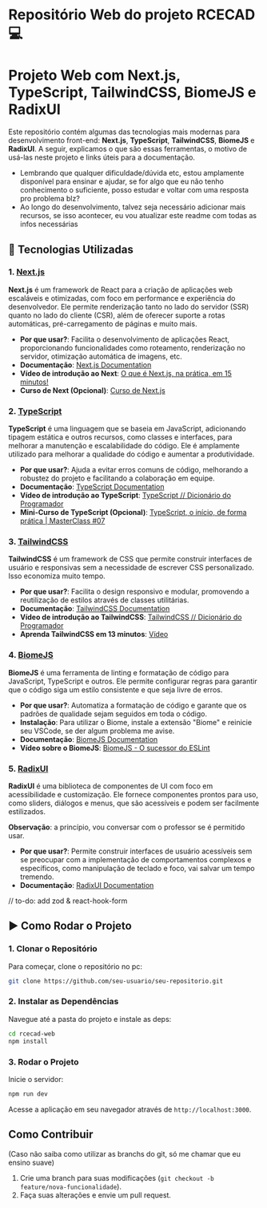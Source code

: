 # Repositório Web do projeto RCECAD 💻  
# Projeto Web com Next.js, TypeScript, TailwindCSS, BiomeJS e RadixUI

Este repositório contém algumas das tecnologias mais modernas para desenvolvimento front-end: **Next.js**, **TypeScript**, **TailwindCSS**, **BiomeJS** e **RadixUI**. A seguir, explicamos o que são essas ferramentas, o motivo de usá-las neste projeto e links úteis para a documentação.

* Lembrando que qualquer dificuldade/dúvida etc, estou amplamente disponível para ensinar e ajudar, se for algo que eu não tenho conhecimento o suficiente, posso estudar e voltar com uma resposta pro problema blz?
* Ao longo do desenvolvimento, talvez seja necessário adicionar mais recursos, se isso acontecer, eu vou atualizar este readme com todas as infos necessárias

## 📐 Tecnologias Utilizadas

### 1. [Next.js](https://nextjs.org/)
**Next.js** é um framework de React para a criação de aplicações web escaláveis e otimizadas, com foco em performance e experiência do desenvolvedor. Ele permite renderização tanto no lado do servidor (SSR) quanto no lado do cliente (CSR), além de oferecer suporte a rotas automáticas, pré-carregamento de páginas e muito mais.

- **Por que usar?**: Facilita o desenvolvimento de aplicações React, proporcionando funcionalidades como roteamento, renderização no servidor, otimização automática de imagens, etc.
- **Documentação**: [Next.js Documentation](https://nextjs.org/docs)
- **Vídeo de introdução ao Next**: [O que é Next.js, na prática, em 15 minutos!](https://www.youtube.com/watch?v=QsSUbuYeEFk)
- **Curso de Next (Opcional)**: [Curso de Next.js](https://www.youtube.com/watch?v=XHrbg2iYNCg&list=PLnDvRpP8BnezfJcfiClWskFOLODeqI_Ft)

### 2. [TypeScript](https://www.typescriptlang.org/)
**TypeScript** é uma linguagem que se baseia em JavaScript, adicionando tipagem estática e outros recursos, como classes e interfaces, para melhorar a manutenção e escalabilidade do código. Ele é amplamente utilizado para melhorar a qualidade do código e aumentar a produtividade.

- **Por que usar?**: Ajuda a evitar erros comuns de código, melhorando a robustez do projeto e facilitando a colaboração em equipe.
- **Documentação**: [TypeScript Documentation](https://www.typescriptlang.org/docs/)
- **Vídeo de introdução ao TypeScript**: [TypeScript // Dicionário do Programador](https://www.youtube.com/watch?v=gmupEp468lY&pp=ygUaaW50cm9kdcOnw6NvIGFvIHR5cGVzY3JpcHQ%3D)
- **Mini-Curso de TypeScript (Opcional)**: [TypeScript, o início, de forma prática | MasterClass #07](https://www.youtube.com/watch?v=0mYq5LrQN1s)

### 3. [TailwindCSS](https://tailwindcss.com/)
**TailwindCSS** é um framework de CSS que permite construir interfaces de usuário e responsivas sem a necessidade de escrever CSS personalizado. Isso economiza muito tempo.

- **Por que usar?**: Facilita o design responsivo e modular, promovendo a reutilização de estilos através de classes utilitárias.
- **Documentação**: [TailwindCSS Documentation](https://tailwindcss.com/docs)
- **Vídeo de introdução ao TailwindCSS**: [TailwindCSS // Dicionário do Programador](https://www.youtube.com/watch?v=i_EKstz3x04&pp=ygUYaW50cm9kdcOnw6NvIGFvIHRhaWx3aW5k)
- **Aprenda TailwindCSS em 13 minutos**: [Vídeo](https://www.youtube.com/watch?v=dHwY5lRfkoQ&pp=ygUYaW50cm9kdcOnw6NvIGFvIHRhaWx3aW5k)

### 4. [BiomeJS](https://biomejs.org/)
**BiomeJS** é uma ferramenta de linting e formatação de código para JavaScript, TypeScript e outros. Ele permite configurar regras para garantir que o código siga um estilo consistente e que seja livre de erros.

- **Por que usar?**: Automatiza a formatação de código e garante que os padrões de qualidade sejam seguidos em toda o código.
- **Instalação**: Para utilizar o Biome, instale a extensão "Biome" e reinicie seu VSCode, se der algum problema me avise.
- **Documentação**: [BiomeJS Documentation](https://biomejs.org/)
- **Vídeo sobre o BiomeJS**: [BiomeJS - O sucessor do ESLint](https://www.youtube.com/watch?v=wrbKoQt3_dE)

### 5. [RadixUI](https://www.radix-ui.com/)
**RadixUI** é uma biblioteca de componentes de UI com foco em acessibilidade e customização. Ele fornece componentes prontos para uso, como sliders, diálogos e menus, que são acessíveis e podem ser facilmente estilizados.

**Observação**:  a princípio, vou conversar com o professor se é permitido usar.
- **Por que usar?**: Permite construir interfaces de usuário acessíveis sem se preocupar com a implementação de comportamentos complexos e específicos, como manipulação de teclado e foco, vai salvar um tempo tremendo.
- **Documentação**: [RadixUI Documentation](https://www.radix-ui.com/docs/primitives/overview)


// to-do: add zod & react-hook-form

## ▶️ Como Rodar o Projeto

### 1. Clonar o Repositório
Para começar, clone o repositório no pc:

```bash
git clone https://github.com/seu-usuario/seu-repositorio.git
```

### 2. Instalar as Dependências
Navegue até a pasta do projeto e instale as deps:

```bash
cd rcecad-web
npm install
```

### 3. Rodar o Projeto
Inicie o servidor:

```bash
npm run dev
```

Acesse a aplicação em seu navegador através de `http://localhost:3000`.

## Como Contribuir
(Caso não saiba como utilizar as branchs do git, só me chamar que eu ensino suave)
1. Crie uma branch para suas modificações (`git checkout -b feature/nova-funcionalidade`).
2. Faça suas alterações e envie um pull request.